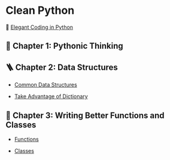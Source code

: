 # Clean Python

📖 [Elegant Coding in Python](https://github.com/BioGavin/Clean_Python/blob/main/Clean%20Python.pdf)

## 🤔 Chapter 1: Pythonic Thinking	



## 🪜 Chapter 2: Data Structures

- [Common Data Structures](data_structures/Common_Data_Structures.ipynb)

- [Take Advantage of Dictionary](data_structures/Take_Advantage_of_Dictionary.ipynb)

## 🧰 Chapter 3: Writing Better Functions and Classes

- [Functions](writing_better_functions_and_classes/Functions.ipynb)

- [Classes](writing_better_functions_and_classes/Classes.ipynb)
